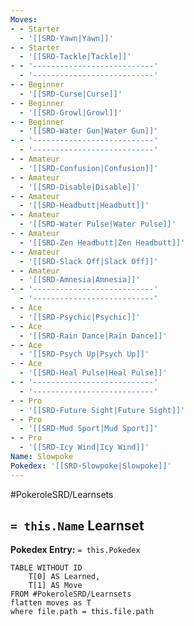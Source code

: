 ```yaml
---
Moves:
- - Starter
  - '[[SRD-Yawn|Yawn]]'
- - Starter
  - '[[SRD-Tackle|Tackle]]'
- - '---------------------------'
  - '---------------------------'
- - Beginner
  - '[[SRD-Curse|Curse]]'
- - Beginner
  - '[[SRD-Growl|Growl]]'
- - Beginner
  - '[[SRD-Water Gun|Water Gun]]'
- - '---------------------------'
  - '---------------------------'
- - Amateur
  - '[[SRD-Confusion|Confusion]]'
- - Amateur
  - '[[SRD-Disable|Disable]]'
- - Amateur
  - '[[SRD-Headbutt|Headbutt]]'
- - Amateur
  - '[[SRD-Water Pulse|Water Pulse]]'
- - Amateur
  - '[[SRD-Zen Headbutt|Zen Headbutt]]'
- - Amateur
  - '[[SRD-Slack Off|Slack Off]]'
- - Amateur
  - '[[SRD-Amnesia|Amnesia]]'
- - '---------------------------'
  - '---------------------------'
- - Ace
  - '[[SRD-Psychic|Psychic]]'
- - Ace
  - '[[SRD-Rain Dance|Rain Dance]]'
- - Ace
  - '[[SRD-Psych Up|Psych Up]]'
- - Ace
  - '[[SRD-Heal Pulse|Heal Pulse]]'
- - '---------------------------'
  - '---------------------------'
- - Pro
  - '[[SRD-Future Sight|Future Sight]]'
- - Pro
  - '[[SRD-Mud Sport|Mud Sport]]'
- - Pro
  - '[[SRD-Icy Wind|Icy Wind]]'
Name: Slowpoke
Pokedex: '[[SRD-Slowpoke|Slowpoke]]'
---
```


#PokeroleSRD/Learnsets

## `= this.Name` Learnset

**Pokedex Entry:** `= this.Pokedex`

```dataview
TABLE WITHOUT ID
    T[0] AS Learned,
    T[1] AS Move
FROM #PokeroleSRD/Learnsets
flatten moves as T
where file.path = this.file.path
```
